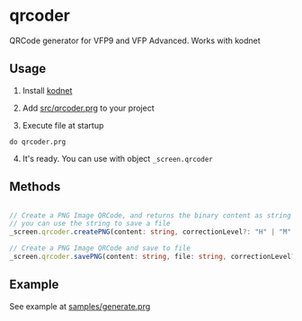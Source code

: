 # qrcoder
QRCode generator for VFP9 and VFP Advanced. Works with kodnet

## Usage

1. Install [kodnet](https://github.com/FoxShell/kodnet)

2. Add [src/qrcoder.prg](./src/qrcoder.prg) to your project

3. Execute file at startup

```harbour 
do qrcoder.prg
```

4. It's ready. You can use with object ```_screen.qrcoder```



## Methods 

```typescript 

// Create a PNG Image QRCode, and returns the binary content as string
// you can use the string to save a file 
_screen.qrcoder.createPNG(content: string, correctionLevel?: "H" | "M" | "L" | "Q") : string 

// Create a PNG Image QRCode and save to file 
_screen.qrcoder.savePNG(content: string, file: string, correctionLevel?: "H" | "M" | "L" | "Q") : void


```

## Example

See example at [samples/generate.prg](./samples/generate.prg)